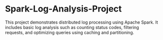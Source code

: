 # Spark-Log-Analysis-Project
This project demonstrates distributed log processing using Apache Spark. It includes basic log analysis such as counting status codes, filtering requests, and optimizing queries using caching and partitioning.
